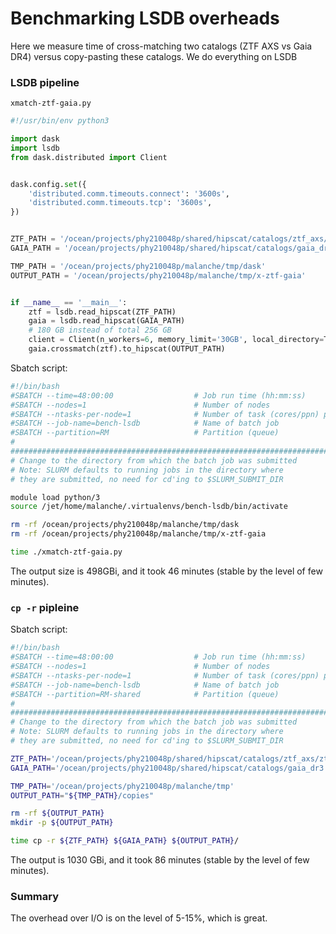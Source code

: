 # Benchmarking LSDB overheads

Here we measure time of cross-matching two catalogs (ZTF AXS vs Gaia DR4) versus copy-pasting these catalogs.
We do everything on LSDB

### LSDB pipeline

`xmatch-ztf-gaia.py`

```python
#!/usr/bin/env python3

import dask
import lsdb
from dask.distributed import Client


dask.config.set({
    'distributed.comm.timeouts.connect': '3600s',
    'distributed.comm.timeouts.tcp': '3600s',
})


ZTF_PATH = '/ocean/projects/phy210048p/shared/hipscat/catalogs/ztf_axs/ztf_dr14'
GAIA_PATH = '/ocean/projects/phy210048p/shared/hipscat/catalogs/gaia_dr3'

TMP_PATH = '/ocean/projects/phy210048p/malanche/tmp/dask'
OUTPUT_PATH = '/ocean/projects/phy210048p/malanche/tmp/x-ztf-gaia'


if __name__ == '__main__':
    ztf = lsdb.read_hipscat(ZTF_PATH)
    gaia = lsdb.read_hipscat(GAIA_PATH)
    # 180 GB instead of total 256 GB
    client = Client(n_workers=6, memory_limit='30GB', local_directory=TMP_PATH, threads_per_worker=1)
    gaia.crossmatch(ztf).to_hipscat(OUTPUT_PATH)
```

Sbatch script:

```bash
#!/bin/bash
#SBATCH --time=48:00:00                  # Job run time (hh:mm:ss)
#SBATCH --nodes=1                        # Number of nodes
#SBATCH --ntasks-per-node=1              # Number of task (cores/ppn) per node
#SBATCH --job-name=bench-lsdb            # Name of batch job
#SBATCH --partition=RM                   # Partition (queue)
#
###############################################################################
# Change to the directory from which the batch job was submitted
# Note: SLURM defaults to running jobs in the directory where
# they are submitted, no need for cd'ing to $SLURM_SUBMIT_DIR

module load python/3
source /jet/home/malanche/.virtualenvs/bench-lsdb/bin/activate

rm -rf /ocean/projects/phy210048p/malanche/tmp/dask
rm -rf /ocean/projects/phy210048p/malanche/tmp/x-ztf-gaia

time ./xmatch-ztf-gaia.py
```

The output size is 498GBi, and it took 46 minutes (stable by the level of few minutes).

### `cp -r` pipleine

Sbatch script:

```bash
#!/bin/bash
#SBATCH --time=48:00:00                  # Job run time (hh:mm:ss)
#SBATCH --nodes=1                        # Number of nodes
#SBATCH --ntasks-per-node=1              # Number of task (cores/ppn) per node
#SBATCH --job-name=bench-lsdb            # Name of batch job
#SBATCH --partition=RM-shared            # Partition (queue)
#
###############################################################################
# Change to the directory from which the batch job was submitted
# Note: SLURM defaults to running jobs in the directory where
# they are submitted, no need for cd'ing to $SLURM_SUBMIT_DIR

ZTF_PATH='/ocean/projects/phy210048p/shared/hipscat/catalogs/ztf_axs/ztf_dr14'
GAIA_PATH='/ocean/projects/phy210048p/shared/hipscat/catalogs/gaia_dr3'

TMP_PATH='/ocean/projects/phy210048p/malanche/tmp'
OUTPUT_PATH="${TMP_PATH}/copies"

rm -rf ${OUTPUT_PATH}
mkdir -p ${OUTPUT_PATH}

time cp -r ${ZTF_PATH} ${GAIA_PATH} ${OUTPUT_PATH}/
```

The output is 1030 GBi, and it took 86 minutes (stable by the level of few minutes).

### Summary

The overhead over I/O is on the level of 5-15%, which is great.
